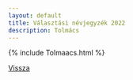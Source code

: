 ```yaml
---
layout: default
title: Választási névjegyzék 2022
description: Tolmács
---
```


{% include Tolmaacs.html %}

[Vissza](./)